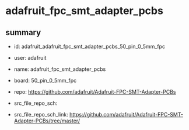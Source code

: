 # adafruit_fpc_smt_adapter_pcbs
 
## summary 
* id: adafruit_adafruit_fpc_smt_adapter_pcbs_50_pin_0_5mm_fpc
* user: adafruit
* name: adafruit_fpc_smt_adapter_pcbs
* board: 50_pin_0_5mm_fpc
* repo: https://github.com/adafruit/Adafruit-FPC-SMT-Adapter-PCBs



* src_file_repo_sch: 
* src_file_repo_sch_link: https://github.com/adafruit/Adafruit-FPC-SMT-Adapter-PCBs/tree/master/




